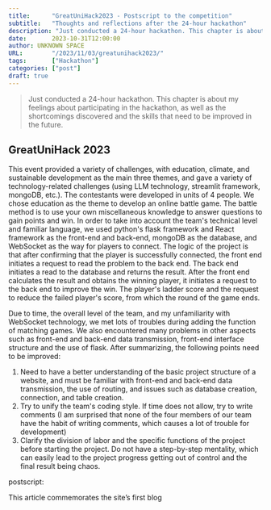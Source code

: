 ```yaml
---
title:      "GreatUniHack2023 - Postscript to the competition"
subtitle:   "Thoughts and reflections after the 24-hour hackathon"
description: "Just conducted a 24-hour hackathon. This chapter is about my feelings about participating in the hackathon, as well as the shortcomings discovered and the skills that need to be improved in the future."
date:       2023-10-31T12:00:00
author: UNKNOWN SPACE
URL:        "/2023/11/03/greatunihack2023/"
tags:       ["Hackathon"]
categories: ["post"]
draft: true
---
```


<!-- >刚刚进行了一场时长24小时的hackathon，本章作为此次参加hackathon的感受，以及发现的不足和以后需要提高的技能。 -->
>Just conducted a 24-hour hackathon. This chapter is about my feelings about participating in the hackathon, as well as the shortcomings discovered and the skills that need to be improved in the future.

<!--more-->
## GreatUniHack 2023

This event provided a variety of challenges, with education, climate, and sustainable development as the main three themes, and gave a variety of technology-related challenges (using LLM technology, streamlit framework, mongoDB, etc.). The contestants were developed in units of 4 people. We chose education as the theme to develop an online battle game. The battle method is to use your own miscellaneous knowledge to answer questions to gain points and win. In order to take into account the team's technical level and familiar language, we used python's flask framework and React framework as the front-end and back-end, mongoDB as the database, and WebSocket as the way for players to connect. The logic of the project is that after confirming that the player is successfully connected, the front end initiates a request to read the problem to the back end. The back end initiates a read to the database and returns the result. After the front end calculates the result and obtains the winning player, it initiates a request to the back end to improve the win. The player's ladder score and the request to reduce the failed player's score, from which the round of the game ends.

<!-- 此次活动提供了多种挑战，以教育，气候，以及可持续发展作为主要三大主题，并且给予了多种技术相关的挑战（运用LLM技术，streamlit框架，mongoDB等等）。参赛选手以4人为单位进行开发，我们选取了教育作为主题，开发一个在线对战游戏，对战方式是运用自己的杂学知识来进行答题从而获得分数，赢取胜利。为了照顾到团队的技术水平以及熟悉的语言，我们使用了python的flask框架和React框架作为前后端，使用mongoDB作为数据库，以及使用WebSocket作为玩家连接的方式。项目的逻辑是在确认玩家成功连接之后，由前端对后端发起读取问题的请求，后端向数据库发起读取并返回结果，在前端计算结果得到获胜的玩家之后，向后端发起提高获胜玩家的天梯分数并减少失败玩家的分数的请求，自此一轮游戏结束。 -->

Due to time, the overall level of the team, and my unfamiliarity with WebSocket technology, we met lots of troubles during adding the function of matching games. We also encountered many problems in other aspects such as front-end and back-end data transmission, front-end interface structure and the use of flask. After summarizing, the following points need to be improved:

<!-- 由于时间，团队的整体水平以及本人对WebSocket的技术并不熟悉，我们并未成功加入匹配游戏的功能。我们在其他的例如前后端的数据传输，前端的界面结构以及flask的使用上也遇到了诸多问题。总结过后需要提升的为以下几点： -->

1. Need to have a better understanding of the basic project structure of a website, and must be familiar with front-end and back-end data transmission, the use of routing, and issues such as database creation, connection, and table creation.
2. Try to unify the team's coding style. If time does not allow, try to write comments (I am surprised that none of the four members of our team have the habit of writing comments, which causes a lot of trouble for development)
3. Clarify the division of labor and the specific functions of the project before starting the project. Do not have a step-by-step mentality, which can easily lead to the project progress getting out of control and the final result being chaos.

<!-- 1. 需要对一个网站基本的项目结构更加了解，要熟悉前后端的数据传输，路由的使用以及数据库从创建，连接到建表等问题
2. 尽量对团队的代码风格进行统一，如果时间不允许，尽量编写注释（很惊讶我们团队四个人都没有写注释的习惯，这对开发造成了不小的困扰）
3. 明确分工，在进行项目之前明确项目的具体功能，不要抱着走一步看一步的心态，容易导致项目进度失去控制，最后一片混乱的结果 -->

postscript:

<!-- 附言： -->

This article commemorates the site’s first blog

<!-- 以此文章纪念站点的第一篇博客 -->


